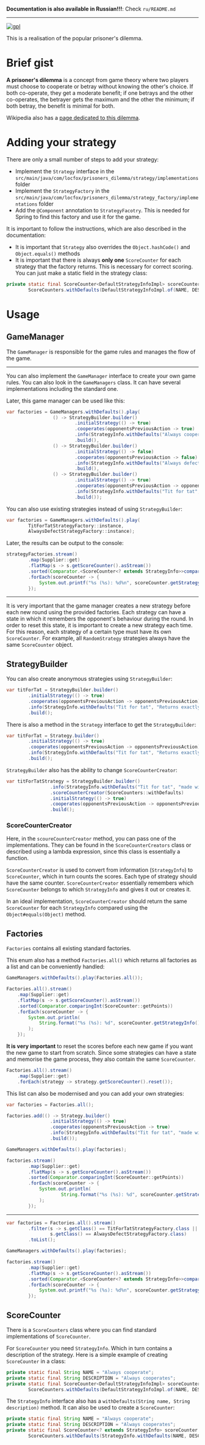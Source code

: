 **Documentation is also available in Russian!!!**: Check `ru/README.md`

---

[![gpl](https://img.shields.io/badge/gpl-fab387?style=for-the-badge&label=license&labelColor=1e1e2e)](https://github.com/AndyLocks/PrisonersDilemma/blob/master/LICENSE)

This is a realisation of the popular prisoner's dilemma.

# Brief gist

**A prisoner's dilemma** is a concept from game theory where two players must choose to cooperate or betray without knowing the other's choice.
If both co-operate, they get a moderate benefit; if one betrays and the other co-operates, the betrayer gets the maximum and the other the minimum; if both betray, the benefit is minimal for both.

Wikipedia also has a [page dedicated to this dilemma](https://ru.wikipedia.org/wiki/%D0%94%D0%B8%D0%BB%D0%B5%D0%BC%D0%BC%D0%B0_%D0%B7%D0%B0%D0%BA%D0%BB%D1%8E%D1%87%D1%91%D0%BD%D0%BD%D0%BE%D0%B3%D0%BE).

# Adding your strategy

There are only a small number of steps to add your strategy:

- Implement the `Strategy` interface in the `src/main/java/com/locfox/prisoners_dilemma/strategy/implementations` folder
- Implement the `StrategyFactory` in the `src/main/java/com/locfox/prisoners_dilemma/strategy_factory/implementations` folder
- Add the `@Component` annotation to `StrategyFacotry`. This is needed for Spring to find this factory and use it for the game.

It is important to follow the instructions, which are also described in the documentation:

- It is important that `Strategy` also overrides the `Object.hashCode()` and `Object.equals()` methods
- It is important that there is always **only one** `ScoreCounter` for each strategy that the factory returns. This is necessary for correct scoring. You can just make a static field in the strategy class:

```java
private static final ScoreCounter<DefaultStrategyInfoImpl> scoreCounter =
        ScoreCounters.withDefaults(DefaultStrategyInfoImpl.of(NAME, DESCRIPTION));
```

# Usage

## GameManager

The `GameManager` is responsible for the game rules and manages the flow of the game.

---

You can also implement the `GameManager` interface to create your own game rules.
You can also look in the `GameManagers` class. It can have several implementations including the standard one.

Later, this game manager can be used like this:

```java
var factories = GameManagers.withDefaults().play(
                 () -> StrategyBuilder.builder()
                         .initialStrategy(() -> true)
                         .cooperates(opponentsPreviousAction -> true)
                         .info(StrategyInfo.withDefaults("Always cooperate", "Always cooperates"))
                         .build(),
                 () -> StrategyBuilder.builder()
                         .initialStrategy(() -> false)
                         .cooperates(opponentsPreviousAction -> false)
                         .info(StrategyInfo.withDefaults("Always defect", "Never cooperates"))
                         .build(),
                 () -> StrategyBuilder.builder()
                         .initialStrategy(() -> true)
                         .cooperates(opponentsPreviousAction -> opponentsPreviousAction)
                         .info(StrategyInfo.withDefaults("Tit for tat", "Returns exactly the opponent's previous answer"))
                         .build());
```

You can also use existing strategies instead of using `StrategyBuilder`:

```java
var factories = GameManagers.withDefaults().play(
        TitForTatStrategyFactory::instance,
        AlwaysDefectStrategyFactory::instance);
```

Later, the results can be output to the console:

```java
strategyFactories.stream()
        .map(Supplier::get)
        .flatMap(s -> s.getScoreCounter().asStream())
        .sorted(Comparator.<ScoreCounter<? extends StrategyInfo>>comparingInt(ScoreCounter::getPoints).reversed())
        .forEach(scoreCounter -> {
            System.out.printf("%s (%s): %d%n", scoreCounter.getStrategyInfo().name(), scoreCounter.getStrategyInfo().description(), scoreCounter.getPoints());
        });
```

---

It is very important that the game manager creates a new strategy before each new round using the provided factories.
Each strategy can have a state in which it remembers the opponent's behaviour during the round. In order to reset this state, it is important to create a new strategy each time.
For this reason, each strategy of a certain type must have its own `ScoreCounter`. For example, all `RandomStrategy` strategies always have the same `ScoreCounter` object.

## StrategyBuilder

You can also create anonymous strategies using `StrategyBuilder`:

```java
var titForTat = StrategyBuilder.builder()
        .initialStrategy(() -> true)
        .cooperates(opponentsPreviousAction -> opponentsPreviousAction)
        .info(StrategyInfo.withDefaults("Tit for tat", "Returns exactly the opponent's previous answer"))
        .build();
```

There is also a method in the `Strategy` interface to get the `StrategyBuilder`:

```java
var titForTat = Strategy.builder()
        .initialStrategy(() -> true)
        .cooperates(opponentsPreviousAction -> opponentsPreviousAction)
        .info(StrategyInfo.withDefaults("Tit for tat", "Returns exactly the opponent's previous answer"))
        .build();
```

`StrategyBuilder` also has the ability to change `ScoreCounterCreator`:

```java
var titForTatStrategy = StrategyBuilder.builder()
                .info(StrategyInfo.withDefaults("Tit for tat", "made with builder"))
                .scoreCounterCreator(ScoreCounters::withDefaults)
                .initialStrategy(() -> true)
                .cooperates(opponentsPreviousAction -> opponentsPreviousAction)
                .build();
```

### ScoreCounterCreator

Here, in the `scoureCounterCreator` method, you can pass one of the implementations. They can be found in the `ScoreCounterCreators` class
or described using a lambda expression, since this class is essentially a function.

`ScoreCounterCreator` is used to convert from information (`StrategyInfo`) to `ScoreCounter`,
which in turn counts the scores. Each type of strategy should have the same counter.
`ScoreCounterCreator` essentially remembers which `ScoreCounter` belongs to which `StrategyInfo` and gives it out or creates it.

In an ideal implementation, `ScoreCounterCreator` should return the same `ScoreCounter` for each `StrategyInfo` compared using the `Object#equals(Object)` method.

## Factories

`Factories` contains all existing standard factories.

This enum also has a method `Factories.all()` which returns all factories as a list and can be conveniently handled:

```java
GameManagers.withDefaults().play(Factories.all());

Factories.all().stream()
    .map(Supplier::get)
    .flatMap(s -> s.getScoreCounter().asStream())
    .sorted(Comparator.comparingInt(ScoreCounter::getPoints))
    .forEach(scoreCounter -> {
        System.out.println(
            String.format("%s (%s): %d", scoreCounter.getStrategyInfo().name(), scoreCounter.getStrategyInfo().description(), scoreCounter.getPoints())
        );
    });
```

**It is very important** to reset the scores before each new game if you want the new game to start from scratch.
Since some strategies can have a state and memorise the game process, they also contain the same `ScoreCounter`.

```java
Factories.all().stream()
    .map(Supplier::get)
    .forEach(strategy -> strategy.getScoreCounter().reset());
```

This list can also be modernised and you can add your own strategies:

```java
var factories = Factories.all();

factories.add(() -> Strategy.builder()
                .initialStrategy(() -> true)
                .cooperates(opponentsPreviousAction -> true)
                .info(StrategyInfo.withDefaults("Tit for tat", "made with builder"))
                .build());

GameManagers.withDefaults().play(factories);

factories.stream()
        .map(Supplier::get)
        .flatMap(s -> s.getScoreCounter().asStream())
        .sorted(Comparator.comparingInt(ScoreCounter::getPoints))
        .forEach(scoreCounter -> {
            System.out.println(
                    String.format("%s (%s): %d", scoreCounter.getStrategyInfo().name(), scoreCounter.getStrategyInfo().description(), scoreCounter.getPoints())
            );
        });
```

---

```java
var factories = Factories.all().stream()
        .filter(s -> s.getClass() == TitForTatStrategyFactory.class ||
                s.getClass() == AlwaysDefectStrategyFactory.class)
        .toList();

GameManagers.withDefaults().play(factories);

factories.stream()
        .map(Supplier::get)
        .flatMap(s -> s.getScoreCounter().asStream())
        .sorted(Comparator.<ScoreCounter<? extends StrategyInfo>>comparingInt(ScoreCounter::getPoints).reversed())
        .forEach(scoreCounter -> {
            System.out.printf("%s (%s): %d%n", scoreCounter.getStrategyInfo().name(), scoreCounter.getStrategyInfo().description(), scoreCounter.getPoints());
        });
```

## ScoreCounter

There is a `ScoreCounters` class where you can find standard implementations of `ScoreCounter`.

For `ScoreCounter` you need `StrategyInfo`. Which in turn contains a description of the strategy.
Here is a simple example of creating `ScoreCounter` in a class:

```java
private static final String NAME = "Always cooperate";
private static final String DESCRIPTION = "Always cooperates";
private static final ScoreCounter<DefaultStrategyInfoImpl> scoreCounter =
        ScoreCounters.withDefaults(DefaultStrategyInfoImpl.of(NAME, DESCRIPTION));
```

The `StrategyInfo` interface also has a `withDefaults(String name, String description)` method. It can also be used to create a `ScoreCounter`:

```java
private static final String NAME = "Always cooperate";
private static final String DESCRIPTION = "Always cooperates";
private static final ScoreCounter<? extends StrategyInfo> scoreCounter =
        ScoreCounters.withDefaults(StrategyInfo.withDefaults(NAME, DESCRIPTION));
```
